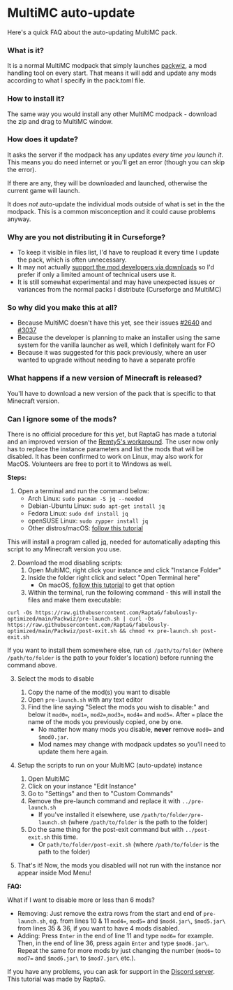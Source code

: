 # MultiMC auto-update

Here's a quick FAQ about the auto-updating MultiMC pack.

### What is it?

It is a normal MultiMC modpack that simply launches [packwiz](https://github.com/comp500/packwiz), a mod handling tool on every start. That means it will add and update any mods according to what I specify in the pack.toml file.

### How to install it?

The same way you would install any other MultiMC modpack - download the zip and drag to MultiMC window.

### How does it update?

It asks the server if the modpack has any updates _every time you launch it_. This means you do need internet or you'll get an error (though you can skip the error).

If there are any, they will be downloaded and launched, otherwise the current game will launch.

It does _not_ auto-update the individual mods outside of what is set in the the modpack. This is a common misconception and it could cause problems anyway.

### Why are you not distributing it in Curseforge?

* To keep it visible in files list, I'd have to reupload it every time I update the pack, which is often unnecessary.
* It may not actually [support the mod developers via downloads](https://support.curseforge.com/en/support/solutions/articles/9000197898-rewards-program-terms-of-service#1.-Description-of-Rewards-Program) so I'd prefer if only a limited amount of technical users use it.
* It is still somewhat experimental and may have unexpected issues or variances from the normal packs I distribute (Curseforge and MultiMC)

### So why did you make this at all?

* Because MultiMC doesn't have this yet, see their issues [#2640](https://github.com/MultiMC/MultiMC5/issues/2640) and [#3037](https://github.com/MultiMC/MultiMC5/issues/3057)
* Because the developer is planning to make an installer using the same system for the vanilla launcher as well, which I definitely want for FO
* Because it was suggested for this pack previously, where an user wanted to upgrade without needing to have a separate profile

### What happens if a new version of Minecraft is released?

You'll have to download a new version of the pack that is specific to that Minecraft version.

### Can I ignore some of the mods?

There is no official procedure for this yet, but RaptaG has made a tutorial and an improved version of the [Remty5's workaround](https://github.com/Fabulously-Optimized/fabulously-optimized/issues/81). The user now only has to replace the instance parameters and list the mods that will be disabled. It has been confirmed to work on Linux, may also work for MacOS. Volunteers are free to port it to Windows as well.
 
**Steps:**

1. Open a terminal and run the command below:
   * Arch Linux: `sudo pacman -S jq --needed`
   * Debian-Ubuntu Linux: `sudo apt-get install jq`
   * Fedora Linux: `sudo dnf install jq`
   * openSUSE Linux: `sudo zypper install jq`
   * Other distros/macOS: [follow this tutorial](https://stedolan.github.io/jq/download/)

This will install a program called [jq](https://stedolan.github.io/jq/), needed for automatically adapting this script to any Minecraft version you use.

2. Download the mod disabling scripts:
   1. Open MultiMC, right click your instance and click "Instance Folder"
   2. Inside the folder right click and select "Open Terminal here"
       * On macOS, [follow this tutorial](https://www.petenetlive.com/KB/Article/0001060) to get that option
   3. Within the terminal, run the following command - this will install the files and make them executable:
```
curl -Os https://raw.githubusercontent.com/RaptaG/fabulously-optimized/main/Packwiz/pre-launch.sh | curl -Os https://raw.githubusercontent.com/RaptaG/fabulously-optimized/main/Packwiz/post-exit.sh && chmod +x pre-launch.sh post-exit.sh
```
   If you want to install them somewhere else, run `cd /path/to/folder` (where `/path/to/folder` is the path to your folder's location) before running the command above.

3. Select the mods to disable
   1. Copy the name of the mod(s) you want to disable
   2. Open `pre-launch.sh` with any text editor
   3. Find the line saying "Select the mods you wish to disable:" and below it `mod0=`, `mod1=`, `mod2=`,`mod3=`, `mod4=` and `mod5=`. 
      After `=` place the name of the mods you previously copied, one by one.
      * No matter how many mods you disable, **never** remove `mod0=` and `$mod0.jar`. 
      * Mod names may change with modpack updates so you'll need to update them here again.

4. Setup the scripts to run on your MultiMC (auto-update) instance  
   1. Open MultiMC
   2. Click on your instance "Edit Instance"
   3. Go to "Settings" and then to "Custom Commands"
   4. Remove the pre-launch command and replace it with `../pre-launch.sh`
       * If you've installed it elsewhere, use `/path/to/folder/pre-launch.sh` (where `/path/to/folder` is the path to the folder)
   5. Do the same thing for the post-exit command but with `../post-exit.sh` this time.
       * Or `path/to/folder/post-exit.sh` (where `/path/to/folder` is the path to the folder)
5. That's it! Now, the mods you disabled will not run with the instance nor appear inside Mod Menu!

**FAQ:**

What if I want to disable more or less than 6 mods?

* Removing: Just remove the extra rows from the start and end of `pre-launch.sh`, eg. from lines 10 & 11 `mod4=`, `mod5=` and `$mod4.jar\`, `$mod5.jar\` from lines 35 & 36, if you want to have 4 mods disabled.
* Adding: Press `Enter` in the end of line 11 and type `mod6=` for example. Then, in the end of line 36, press again `Enter` and type `$mod6.jar\`. Repeat the same for more mods by just changing the number (`mod6=` to `mod7=` and `$mod6.jar\` to `$mod7.jar\` etc.).

If you have any problems, you can ask for support in the [Discord server](https://discord.gg/yxaXtaQqdB). This tutorial was made by RaptaG.
